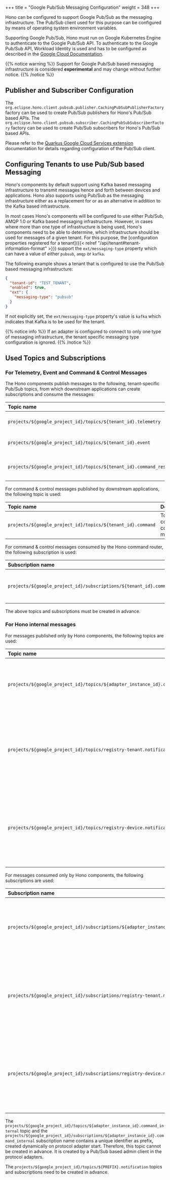+++
title = "Google Pub/Sub Messaging Configuration"
weight = 348
+++

Hono can be configured to support Google Pub/Sub as the messaging infrastructure. The Pub/Sub client used for this
purpose
can be configured by means of operating system environment variables.

Supporting Google Pub/Sub, Hono must run on Google Kubernetes Engine to authenticate to the Google Pub/Sub API.
To authenticate to the Google Pub/Sub API, Workload Identity is used and has to be configured as described in the
[Google Cloud Documentation](https://cloud.google.com/kubernetes-engine/docs/how-to/workload-identity).

{{% notice warning %}}
Support for Google Pub/Sub based messaging infrastructure is considered **experimental** and may change without further notice.
{{% /notice %}}

## Publisher and Subscriber Configuration

The `org.eclipse.hono.client.pubsub.publisher.CachingPubSubPublisherFactory` factory can be used to create Pub/Sub
publishers for Hono's Pub/Sub based APIs. The `org.eclipse.hono.client.pubsub.subscriber.CachingPubSubSubscriberFactory`
factory can be used to create Pub/Sub subscribers for Hono's Pub/Sub based APIs.

Please refer to the [Quarkus Google Cloud Services extension](https://quarkiverse.github.io/quarkiverse-docs/quarkus-google-cloud-services/main/index.html)
documentation for details regarding configuration of the Pub/Sub client.

## Configuring Tenants to use Pub/Sub based Messaging

Hono's components by default support using Kafka based messaging infrastructure to transmit messages hence and forth
between devices and applications. Hono also supports using Pub/Sub as the messaging infrastructure either as a replacement
for or as an alternative in addition to the Kafka based infrastructure.

In most cases Hono's components will be configured to use either Pub/Sub, AMQP 1.0 or Kafka based messaging infrastructure.
However, in cases where more than one type of infrastructure is being used, Hono's components need to be able to determine,
which infrastructure should be used for messages of a given tenant. For this purpose, the [configuration properties
registered for a tenant]({{< relref "/api/tenant#tenant-information-format" >}}) support the `ext/messaging-type` property
which can have a value of either `pubsub`, `amqp` or `kafka`.

The following example shows a tenant that is configured to use the Pub/Sub based messaging infrastructure:

~~~json
{
  "tenant-id": "TEST_TENANT",
  "enabled": true,
  "ext": {
    "messaging-type": "pubsub"
  }
}
~~~

If not explicitly set, the `ext/messaging-type` property's value is `kafka` which indicates that Kafka is to be used
for the tenant.

{{% notice info %}}
If an adapter is configured to connect to only one type of messaging infrastructure, the tenant specific messaging
type configuration is ignored.
{{% /notice %}}

## Used Topics and Subscriptions

### For Telemetry, Event and Command & Control Messages

The Hono components publish messages to the following, tenant-specific Pub/Sub topics,
from which downstream applications can create subscriptions and consume the messages:

| Topic name                                                           | Description                          |
|:---------------------------------------------------------------------|:-------------------------------------|
| `projects/${google_project_id}/topics/${tenant_id}.telemetry`        | Topic for telemetry messages.        |
| `projects/${google_project_id}/topics/${tenant_id}.event`            | Topic for event messages.            |
| `projects/${google_project_id}/topics/${tenant_id}.command_response` | Topic for command response messages. |

For command & control messages published by downstream applications, the following topic is used:

| Topic name                                                  | Description                           |
|:------------------------------------------------------------|:--------------------------------------|
| `projects/${google_project_id}/topics/${tenant_id}.command` | Topic for command & control messages. |

For command & control messages consumed by the Hono command router, the following subscription is used:

| Subscription name                                                  | Description                                  |
|:-------------------------------------------------------------------|:---------------------------------------------|
| `projects/${google_project_id}/subscriptions/${tenant_id}.command` | Subscription for command & control messages. |

The above topics and subscriptions must be created in advance.

### For Hono internal messages

For messages published only by Hono components, the following topics are used:

| Topic name                                                                     | Description                                                                                             |
|:-------------------------------------------------------------------------------|:--------------------------------------------------------------------------------------------------------|
| `projects/${google_project_id}/topics/${adapter_instance_id}.command_internal` | Topic used for routing of command & control messages between Hono components.                           |
| `projects/${google_project_id}/topics/registry-tenant.notification`            | Topic used for notification messages between Hono components about changes to tenant registration data. |
| `projects/${google_project_id}/topics/registry-device.notification`            | Topic used for notification messages between Hono components about changes to device registration data. |

For messages consumed only by Hono components, the following subscriptions are used:

| Subscription name                                                                     | Description                                                                                                    |
|:--------------------------------------------------------------------------------------|:---------------------------------------------------------------------------------------------------------------|
| `projects/${google_project_id}/subscriptions/${adapter_instance_id}.command_internal` | Subscription used for routing of command & control messages between Hono components.                           |
| `projects/${google_project_id}/subscriptions/registry-tenant.notification`            | Subscription used for notification messages between Hono components about changes to tenant registration data. |
| `projects/${google_project_id}/subscriptions/registry-device.notification`            | Subscription used for notification messages between Hono components about changes to device registration data. |

The `projects/${google_project_id}/topics/${adapter_instance_id}.command_internal` topic
and the `projects/${google_project_id}/subscriptions/${adapter_instance_id}.command_internal` subscription name contains
a unique identifier as prefix, created dynamically on protocol adapter start. Therefore, this topic cannot be created in
advance. It is created by a Pub/Sub based admin client in the protocol adapters.

The `projects/${google_project_id}/topics/${PREFIX}.notification` topics and subscriptions need to be created in advance.